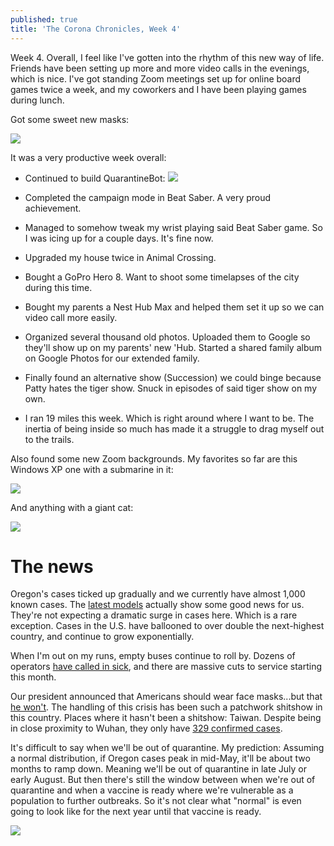 ```yaml
---
published: true
title: 'The Corona Chronicles, Week 4'
---
```

Week 4. Overall, I feel like I've gotten into the rhythm of this new way of life. Friends have been setting up more and more video calls in the evenings, which is nice. I've got standing Zoom meetings set up for online board games twice a week, and my coworkers and I have been playing games during lunch.

Got some sweet new masks:

![]({{site.cdn_path}}/2020/04/04/beetles_mask.jpeg)

It was a very productive week overall:

* Continued to build QuarantineBot:
![]({{site.cdn_path}}/2020/04/04/quarantineBot.png)

* Completed the campaign mode in Beat Saber. A very proud achievement.
* Managed to somehow tweak my wrist playing said Beat Saber game. So I was icing up for a couple days. It's fine now.
* Upgraded my house twice in Animal Crossing.
* Bought a GoPro Hero 8. Want to shoot some timelapses of the city during this time.
* Bought my parents a Nest Hub Max and helped them set it up so we can video call more easily. 
* Organized several thousand old photos. Uploaded them to Google so they'll show up on my parents' new 'Hub. Started a shared family album on Google Photos for our extended family.
* Finally found an alternative show (Succession) we could binge because Patty hates the tiger show. Snuck in episodes of said tiger show on my own.
* I ran 19 miles this week. Which is right around where I want to be. The inertia of being inside so much has made it a struggle to drag myself out to the trails.

Also found some new Zoom backgrounds. My favorites so far are this Windows XP one with a submarine in it:

![]({{site.cdn_path}}/2020/04/04/xp_sub.jpg)

And anything with a giant cat:

![]({{site.cdn_path}}/2020/04/04/giant_cat.jpg)

# The news

Oregon's cases ticked up gradually and we currently have almost 1,000 known cases. The [latest models](https://www.opb.org/news/article/coronavirus-oregon-optimism-surge-patients-hospitals/) actually show some good news for us. They're not expecting a dramatic surge in cases here. Which is a rare exception. Cases in the U.S. have ballooned to over double the next-highest country, and continue to grow exponentially.

When I'm out on my runs, empty buses continue to roll by.  Dozens of operators [have called in sick](https://www.oregonlive.com/commuting/2020/03/trimet-bus-drivers-call-in-sick-by-the-dozen-union-cites-frustration-over-coronavirus-response.html), and there are massive cuts to service starting this month.

Our president announced that Americans should wear face masks...but that [he won't](https://time.com/5815615/trump-coronavirus-mixed-messaging/). The handling of this crisis has been such a patchwork shitshow in this country. Places where it hasn't been a shitshow: Taiwan. Despite being in close proximity to Wuhan, they only have [329 confirmed cases](https://www.pbs.org/newshour/show/taiwans-aggressive-efforts-are-paying-off-in-fight-against-covid-19).

It's difficult to say when we'll be out of quarantine. My prediction: Assuming a normal distribution, if Oregon cases peak in mid-May, it'll be about two months to ramp down. Meaning we'll be out of quarantine in late July or early August. But then there's still the window between when we're out of quarantine and when a vaccine is ready where we're vulnerable as a population to further outbreaks. So it's not clear what "normal" is even going to look like for the next year until that vaccine is ready. 

![]({{site.cdn_path}}/2020/04/04/fine.jpg)
